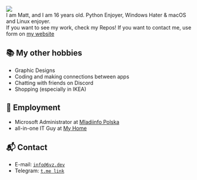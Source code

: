 ![](https://cdn.discordapp.com/attachments/945042950369452042/985963900489072720/gieyrwfdsa.png)<br>
I am Matt, and I am 16 years old. Python Enjoyer, Windows Hater & macOS and Linux enjoyer.<br>If you want to see my work, check my Repos! If you want to contact me, use form on [my website](https://6vz.dev/)

## 📚 My other hobbies
- Graphic Designs
- Coding and making connections between apps
- Chatting with friends on Discord
- Shopping (especially in IKEA)

## 💼 Employment
- Microsoft Administrator at [Mladiinfo Polska](https://mladiinfo.pl)
- all-in-one IT Guy at [My Home](https://www.youtube.com/watch?v=2-rXuvb6Za0)

## 📬 Contact
- E-mail: [`info@6vz.dev`](mailto:info@6vz.dev)
- Telegram: [`t.me link`](https://t.me/mateuszpozimowemu)
